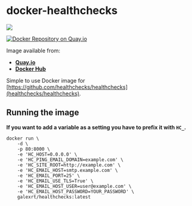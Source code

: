 # docker-healthchecks
[![](https://images.microbadger.com/badges/image/galexrt/healthchecks.svg)](https://microbadger.com/images/galexrt/healthchecks "Get your own image badge on microbadger.com")

[![Docker Repository on Quay.io](https://quay.io/repository/galexrt/healthchecks/status "Docker Repository on Quay.io")](https://quay.io/repository/galexrt/zulip)

Image available from:
* [**Quay.io**](https://quay.io/repository/galexrt/healthchecks)
* [**Docker Hub**](https://hub.docker.com/r/galexrt/healthchecks)


Simple to use Docker image for [https://github.com/healthchecks/healthchecks](healthchecks/healthchecks).

## Running the image
**If you want to add a variable as a setting you have to prefix it with `HC_`.**

```
docker run \
    -d \
    -p 80:8000 \
    -e 'HC_HOST=0.0.0.0' \
    -e 'HC_PING_EMAIL_DOMAIN=example.com' \
    -e 'HC_SITE_ROOT=http://example.com' \
    -e 'HC_EMAIL_HOST=smtp.example.com' \
    -e 'HC_EMAIL_PORT=25' \
    -e 'HC_EMAIL_USE_TLS=True' \
    -e 'HC_EMAIL_HOST_USER=user@example.com' \
    -e 'HC_EMAIL_HOST_PASSWORD=YOUR_PASSWORD' \
    galexrt/healthchecks:latest
```
